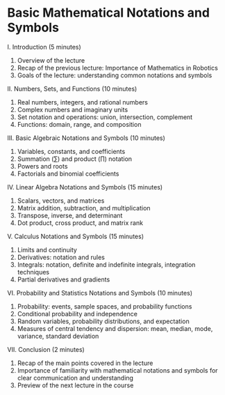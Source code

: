 # Basic Mathematical Notations and Symbols

I. Introduction (5 minutes)

1. Overview of the lecture
1. Recap of the previous lecture: Importance of Mathematics in Robotics
1. Goals of the lecture: understanding common notations and symbols

II. Numbers, Sets, and Functions (10 minutes)

1. Real numbers, integers, and rational numbers
1. Complex numbers and imaginary units
1. Set notation and operations: union, intersection, complement
1. Functions: domain, range, and composition

III. Basic Algebraic Notations and Symbols (10 minutes)

1. Variables, constants, and coefficients
1. Summation (∑) and product (∏) notation
1. Powers and roots
1. Factorials and binomial coefficients

IV. Linear Algebra Notations and Symbols (15 minutes)

1. Scalars, vectors, and matrices
1. Matrix addition, subtraction, and multiplication
1. Transpose, inverse, and determinant
1. Dot product, cross product, and matrix rank

V. Calculus Notations and Symbols (15 minutes)

1. Limits and continuity
1. Derivatives: notation and rules
1. Integrals: notation, definite and indefinite integrals, integration techniques
1. Partial derivatives and gradients

VI. Probability and Statistics Notations and Symbols (10 minutes)

1. Probability: events, sample spaces, and probability functions
1. Conditional probability and independence
1. Random variables, probability distributions, and expectation
1. Measures of central tendency and dispersion: mean, median, mode, variance, standard deviation

VII. Conclusion (2 minutes)

1. Recap of the main points covered in the lecture
1. Importance of familiarity with mathematical notations and symbols for clear communication and understanding
1. Preview of the next lecture in the course
